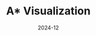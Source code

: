---
layout: project
type: project
image: img/astar-viz/demo.png
title: "A* Visualization"
date: 2024-12
published: true
labels:
  - C++
  - Computational Geometry
summary: "A visualization for the A* pathfinding algorithm for a robot with any shapes and 3 degrees of freedom. C++ 17 with OpenGL along with audio playback for enhanced user experience."
projecturl: "https://github.com/tom21100227/Astar-Visualization"
---